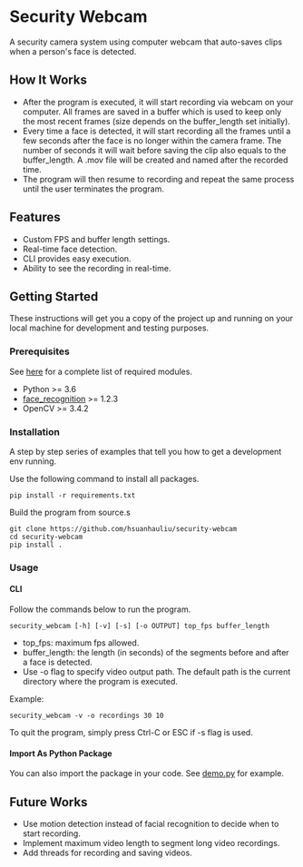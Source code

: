 # Security Webcam

A security camera system using computer webcam that auto-saves clips when a person's face is detected.

## How It Works

- After the program is executed, it will start recording via webcam on your computer. All frames are saved in a buffer which is used to keep only the most recent frames (size depends on the buffer_length set initially).
- Every time a face is detected, it will start recording all the frames until a few seconds after the face is no longer within the camera frame. The number of seconds it will wait before saving the clip also equals to the buffer_length. A .mov file will be created and named after the recorded time.
- The program will then resume to recording and repeat the same process until the user terminates the program.

## Features

- Custom FPS and buffer length settings.
- Real-time face detection.
- CLI provides easy execution.
- Ability to see the recording in real-time.

## Getting Started

These instructions will get you a copy of the project up and running on your local machine for development and testing purposes.

### Prerequisites

See [here](requirements.txt) for a complete list of required modules.
- Python >= 3.6
- [face_recognition](https://github.com/ageitgey/face_recognition) >= 1.2.3
- OpenCV >= 3.4.2


### Installation

A step by step series of examples that tell you how to get a development env running.

Use the following command to install all packages.
```
pip install -r requirements.txt
```

Build the program from source.s
```
git clone https://github.com/hsuanhauliu/security-webcam
cd security-webcam
pip install .
```

### Usage

#### CLI

Follow the commands below to run the program.

```
security_webcam [-h] [-v] [-s] [-o OUTPUT] top_fps buffer_length
```
- top_fps: maximum fps allowed.
- buffer_length: the length (in seconds) of the segments before and after a face is detected.
- Use -o flag to specify video output path. The default path is the current directory where the program is executed.

Example:
```
security_webcam -v -o recordings 30 10
```

To quit the program, simply press Ctrl-C or ESC if -s flag is used.

#### Import As Python Package

You can also import the package in your code. See [demo.py](demo.py) for example.


## Future Works
- Use motion detection instead of facial recognition to decide when to start recording.
- Implement maximum video length to segment long video recordings.
- Add threads for recording and saving videos.
